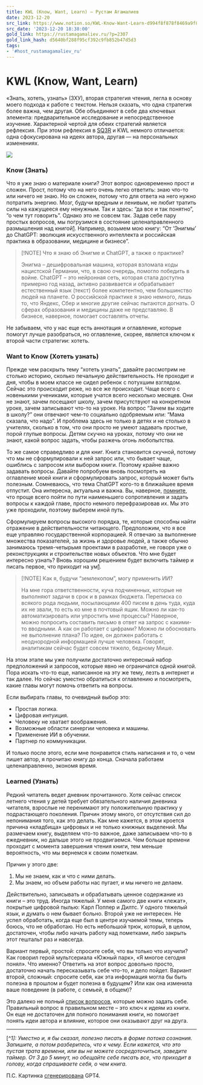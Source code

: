 ```yaml
---
title: KWL (Know, Want, Learn) — Рустам Агамалиев
date: 2023-12-20
src_link: https://www.notion.so/KWL-Know-Want-Learn-d994f8f878f8469a9f8dfe8a943c9da7
src_date: '2023-12-20 18:38:00'
gold_link: https://rustamagamaliev.ru/?p=2307
gold_link_hash: d5640bf288f95cf392c9fb852b47d5d3
tags:
- '#host_rustamagamaliev_ru'
---
```



KWL (Know, Want, Learn)
=======================



«Знать, хотеть, узнать» (ЗХУ), вторая стратегия чтения, легла в основу моего подхода к работе с текстом. Нельзя сказать, что одна стратегия более важна, чем другая. Обе объединяют в себе два ключевых элемента: предварительное исследование и непосредственное изучение. Характерной чертой для обеих стратегий является рефлексия. При этом рефлексия в [SQ3R](https://rustamagamaliev.ru/?p=2246) и KWL немного отличается: одна сфокусирована на идеях автора, другая — на персональных изменениях.


![](https://rustamagamaliev.ru/wp-content/uploads/2023/11/DALL%C2%B7E-2023-11-15-18.10.43-A-cartoonish-image-in-the-style-of-an-illustrated-open-notebook-with-a-3D-effect-depicting-a-young-reader-with-round-spectacles-in-a-whimsical-libra.jpeg)
### Know (Знать)


Что я уже знаю о материале книги? Этот вопрос одновременно прост и сложен. Прост, потому что на него очень легко ответить: знаю что-то или ничего не знаю. Но он сложен, потому что для ответа на него нужно потратить энергию. Мозг, будучи вредным и ленивым, не любит тратить силы на кажущееся ему ненужным. Так и здесь: “да все и так понятно”, “о чем тут говорить”. Однако это не совсем так. Задав себе пару простых вопросов, мы погрузимся в состояние целенаправленного размышления над книгой[1](#fn-2307-1). Например, возьмем мою книгу: “От ‘Энигмы’ до ChatGPT: эволюция искусственного интеллекта и российская практика в образовании, медицине и бизнесе”.



> [!NOTE] Что я знаю об Энигме и ChatGPT, а также о практике?
> 
> 
> Энигма – дешифровальная машина, которая взломала коды нацистской Германии, что, в свою очередь, помогло победить в войне. ChatGPT – это нейронная сеть, которая стала доступна примерно год назад, активно развивается и обрабатывает естественный язык (текст) более компетентно, чем большинство людей на планете. О российской практике я знаю немного, лишь то, что Яндекс, Сбер и многие другие сейчас пытаются догнать. О сферах образования и медицины даже не представляю. В бизнесе, наверное, помогает составлять отчеты.


Не забываем, что у нас еще есть аннотация и оглавление, которые помогут лучше разобраться, но оглавление, скорее, является ключом к второй части стратегии: хотеть.


### Want to Know (Хотеть узнать)


Прежде чем раскрыть тему “хотеть узнать”, давайте рассмотрим не столько историю, сколько печальную действительность. Не проходит и дня, чтобы в моем классе не сидел ребенок с потухшим взглядом. Сейчас это происходит реже, но все же происходит. Чаще всего с новенькими учениками, которые учатся всего несколько месяцев. Они не знают, зачем посещают школу, зачем присутствуют на конкретном уроке, зачем записывают что-то на уроке. На вопрос “Зачем вы ходите в школу?” они отвечают чем-то социально одобряемым или: “Мама сказала, что надо”. И проблема здесь не только в детях и не столько в учителях, сколько в том, что они просто не умеют задавать простые, порой глупые вопросы. Детям скучно на уроках, потому что они не знают, какой вопрос задать, чтобы разжечь огонь любопытства.


То же самое справедливо и для книг. Книга становится скучной, потому что мы не сформулировали к ней запрос или, что бывает чаще, ошиблись с запросом или выбором книги. Поэтому крайне важно задавать вопросы. Давайте попробуем вновь посмотреть на оглавление моей книги и сформулировать запрос, который может быть полезным. Сомневаюсь, что тема ChatGPT кого-то в ближайшее время отпустит. Она интересна, актуальна и важна. Вы, наверное, [помните](https://rustamagamaliev.ru/?p=2246), что проще всего пойти по пути наименьшего сопротивления и задать вопросы к каждой главе, просто немного перефразировав их. Мы это уже проходили, поэтому выберем иной путь.


Сформулируем вопросы высокого порядка, те, которые способны найти отражение в действительности читающего. Предположим, что я все еще управляю государственной корпорацией. Я отвечаю за выполнение множества показателей, за жизнь и здоровье людей, а также обычно занимаюсь тремя-четырьмя проектами в разработке, не говоря уже о реконструкциях и строительстве новых объектов. Что мне будет интересно узнать? Вновь хорошим решением будет включить таймер и писать первое, что приходит на ум[1](#fn-2307-1).



> [!NOTE] Как я, будучи “землекопом”, могу применить ИИ?
> 
> 
> На мне гора ответственности, куча подчиненных, которые не выполняют задачи в срок и в рамках бюджета. Переписка со всякого рода людьми, посылающими 400 писем в день туда, куда их не звали, то есть ко мне в почтовый ящик. Можно ли как-то автоматизировать или упростить мне процессы? Наверное, можно попросить составить письмо в ответ на запрос с какими-то вводными. А как он работает с цифрами? Можно ли обосновать не выполнение плана? По идее, он должен работать с неоднородной информацией лучше человека. Говорят, аналитикам сейчас будет совсем тяжело, бедному Мише.


На этом этапе мы уже получили достаточно интересный набор предположений и запросов, которые явно не ограничатся одной книгой. Пора искать что-то еще, написанное на эту же тему, лезть в интернет и так далее. Но сейчас уместно обратиться к оглавлению и посмотреть, какие главы могут помочь ответить на вопросы.


Если выбирать главы, то очевидный выбор это:


* Простая логика.
* Цифровая интуиция.
* Человеку не хватает воображения.
* Возможные области синергии человека и машины.
* Применение ИИ в обучении.
* Партнер по коммуникации.


И только после этого, если мне понравится стиль написания и то, о чем пишет автор, я прочитаю книгу до конца. Сначала работаем целенаправленно, экономя время.


### Learned (Узнать)


Редкий читатель ведет дневник прочитанного. Хотя сейчас список летнего чтения у детей требует обязательного наличия дневника читателя, взрослые не перенимают эту положительную практику у подрастающего поколения. Причин этому много, от отсутствия сил до непонимания того, как это делать. Как мне кажется, в этом кроется причина «кладбища» цифровых и не только книжных выделений. Мы размечаем книгу, выделяем что-то важное, даже записываем что-то в ежедневник, но дальше этого не продвигаемся. Чем больше времени проходит с момента завершения чтения книги, тем меньше вероятность, что мы вернемся к своим пометкам.


Причин у этого две:


1. Мы не знаем, как и что с ними делать.
2. Мы знаем, но объем работы нас пугает, и мы ничего не делаем.


Действительно, записывать и обрабатывать ценное содержание из книги – это труд. Иногда тяжелый. У меня самого две книги «лежат», покрытые цифровой пылью: Карл Поппер и Дилтс. У одного тяжелый язык, и думать о нем бывает больно. Второй уже не интересен. Не успел обработать, когда еще был в центре изучаемой темы, теперь боюсь, что не обработаю. Но есть небольшой трюк, который, в целом, достаточен, чтобы либо начать работу над пометками, либо закрыть этот гештальт раз и навсегда.


Вариант первый, простой: спросите себя, что вы только что изучили? Как говорил герой мультсериала «Южный парк», «Я многое сегодня понял». Что именно? Ответить на этот вопрос довольно просто, достаточно начать пересказывать себе что-то, и дело пойдет. Вариант второй, сложный: спросите себя, как эта информация могла бы быть полезна в прошлом и будет полезна в будущем? Или как она изменила ваше поведение (в работе, с семьей, в общем)?


Это далеко не полный [список вопросов](https://rustamagamaliev.ru/?p=706), которые можно задать себе. Правильный вопрос в правильном месте – это ключ к идеям из книги. Он еще не достаточен для полного понимания книги, но помогает понять идеи автора и влияние, которое они оказывают друг на друга.




---


[*^1]: Уместно и, я бы сказал, полезно писать в форме потока сознания. Запишите, а потом разберитесь, что к чему. Если кажется, что это пустая трата времени, или вы не можете сосредоточиться, заведите таймер. От 3 до 5 минут, но обещайте себе писать все, что приходит в голову, когда спрашиваете себя, о чем книга.*


П.С. Картинка [сгенерирована](https://rustamagamaliev.ru/?page_id=2165) GPT4.